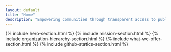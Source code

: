 ```yaml
---
layout: default
title: "Home"
description: "Empowering communities through transparent access to public information"
---
```


{% include hero-section.html %}
{% include mission-section.html %}
{% include organization-hierarchy-section.html %}
{% include what-we-offer-section.html %}
{% include github-statics-section.html %}
